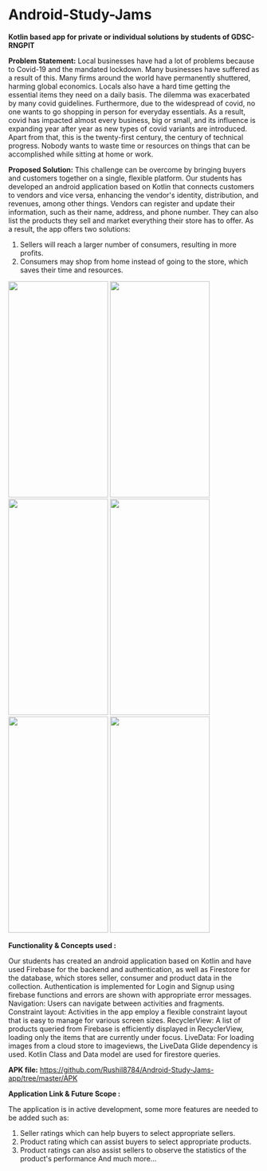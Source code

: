# Android-Study-Jams

**Kotlin based app for private or individual solutions by students of GDSC-RNGPIT**

**Problem Statement:**
Local businesses have had a lot of problems because to Covid-19 and the mandated lockdown. Many businesses have suffered as a result of this. Many firms around the world have permanently shuttered, harming global economics. Locals also have a hard time getting the essential items they need on a daily basis. The dilemma was exacerbated by many covid guidelines.
Furthermore, due to the widespread of covid, no one wants to go shopping in person for everyday essentials. As a result, covid has impacted almost every business, big or small, and its influence is expanding year after year as new types of covid variants are introduced.
Apart from that, this is the twenty-first century, the century of technical progress. Nobody wants to waste time or resources on things that can be accomplished while sitting at home or work.

**Proposed Solution:**
This challenge can be overcome by bringing buyers and customers together on a single, flexible platform. Our students has developed an android application based on Kotlin that connects customers to vendors and vice versa, enhancing the vendor's identity, distribution, and revenues, among other things.
Vendors can register and update their information, such as their name, address, and phone number. They can also list the products they sell and market everything their store has to offer. 
As a result, the app offers two solutions:
1. Sellers will reach a larger number of consumers, resulting in more profits.
2. Consumers may shop from home instead of going to the store, which saves their time and resources.



<img width="200" height="433" src="https://user-images.githubusercontent.com/71060031/148674732-7faf4dc6-b1a5-426c-a604-a09b626f8760.jpeg"> <img width="200" height="433" src="https://user-images.githubusercontent.com/71060031/148674734-57815c74-9e09-4e9c-8450-8a4d5082a3cc.jpeg"> <img width="200" height="433" src="https://user-images.githubusercontent.com/71060031/148674735-8329cba0-e6b2-4170-b554-dbc862a519f9.jpeg">
<img width="200" height="433" src="https://user-images.githubusercontent.com/71060031/148674736-a8af6463-a7b7-451e-b5a8-b96d32b5039d.jpeg"> <img width="200" height="433" src="https://user-images.githubusercontent.com/71060031/148674737-0a29e6fb-099d-4471-833f-9d208c209377.jpeg"> <img width="200" height="433" src="https://user-images.githubusercontent.com/71060031/148674738-7a7712fc-f3c1-4ca9-8493-66efcd9a54ea.jpeg">



**Functionality & Concepts used :**

Our students has created an android application based on Kotlin and have used Firebase for the backend and authentication, as well as Firestore for the database, which stores seller, consumer and product data in the collection. 
Authentication is implemented for Login and Signup using firebase functions and errors are shown with appropriate error messages.
Navigation: Users can navigate between activities and fragments.
Constraint layout: Activities in the app employ a flexible constraint layout that is easy to manage for various screen sizes.
RecyclerView: A list of products queried from Firebase is efficiently displayed in RecyclerView, loading only the items that are currently under focus.
LiveData: For loading images from a cloud store to imageviews, the LiveData Glide dependency is used. Kotlin Class and Data model are used for firestore queries.


**APK file:** https://github.com/Rushil8784/Android-Study-Jams-app/tree/master/APK

**Application Link & Future Scope :**

The application is in active development, some more features are needed to be added such as:
1.	 Seller ratings which can help buyers to select appropriate sellers.
2.	Product rating which can assist buyers to select appropriate products.
3.	Product ratings can also assist sellers to observe the statistics of the product's performance
And much more…




